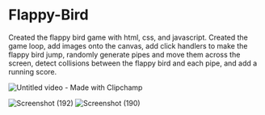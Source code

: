 # Flappy-Bird

Created the flappy bird game with html, css, and javascript.
Created the game loop, add images onto the canvas, add click handlers to make the flappy bird jump, randomly generate pipes and move them across the screen, detect collisions between the flappy bird and each pipe, and add a running score.

![Untitled video - Made with Clipchamp](https://github.com/YadNash/Flappy-Bird/assets/109527105/1821daac-6668-4dfa-9423-d9267327c192)

![Screenshot (192)](https://github.com/YadNash/Flappy-Bird/assets/109527105/dfe2bce9-400b-4c64-9e8f-2fb87865044d)
![Screenshot (190)](https://github.com/YadNash/Flappy-Bird/assets/109527105/47ecb457-7b0c-4f37-95a2-a3bff50e70cf)

